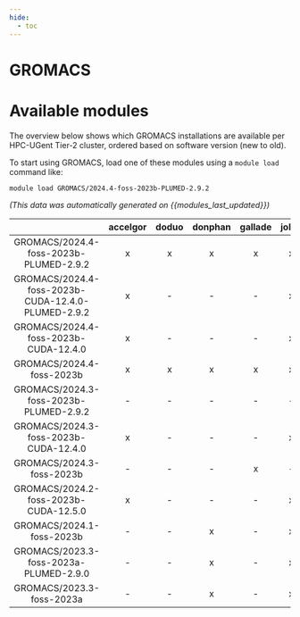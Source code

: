 ```yaml
---
hide:
  - toc
---
```


GROMACS
=======

# Available modules


The overview below shows which GROMACS installations are available per HPC-UGent Tier-2 cluster, ordered based on software version (new to old).

To start using GROMACS, load one of these modules using a `module load` command like:

```shell
module load GROMACS/2024.4-foss-2023b-PLUMED-2.9.2
```

*(This data was automatically generated on {{modules_last_updated}})*  

| |accelgor|doduo|donphan|gallade|joltik|shinx|
| :---: | :---: | :---: | :---: | :---: | :---: | :---: |
|GROMACS/2024.4-foss-2023b-PLUMED-2.9.2|x|x|x|x|x|x|
|GROMACS/2024.4-foss-2023b-CUDA-12.4.0-PLUMED-2.9.2|x|-|-|-|x|-|
|GROMACS/2024.4-foss-2023b-CUDA-12.4.0|x|-|-|-|x|-|
|GROMACS/2024.4-foss-2023b|x|x|x|x|x|x|
|GROMACS/2024.3-foss-2023b-PLUMED-2.9.2|-|-|-|-|-|x|
|GROMACS/2024.3-foss-2023b-CUDA-12.4.0|x|-|-|-|x|-|
|GROMACS/2024.3-foss-2023b|-|-|-|x|-|x|
|GROMACS/2024.2-foss-2023b-CUDA-12.5.0|x|-|-|-|x|-|
|GROMACS/2024.1-foss-2023b|-|-|x|-|x|x|
|GROMACS/2023.3-foss-2023a-PLUMED-2.9.0|-|-|x|-|x|x|
|GROMACS/2023.3-foss-2023a|-|-|x|-|x|x|
